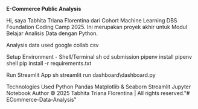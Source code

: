 **E-Commerce Public Analysis**



Hi, saya Tabhita Triana Florentina dari Cohort Machine Learning DBS Foundation Coding Camp 2025. Ini merupakan proyek akhir untuk Modul Belajar Analisis Data dengan Python.

Analysis data used
google collab
csv

Setup Environment - Shell/Terminal
sh 
cd submission 
pipenv install 
pipenv shell 
pip install -r 
requirements.txt

Run Streamlit App
sh 
streamlit run dashboard\dashboard.py

Technologies Used
Python
Pandas
Matplotlib & Seaborn
Streamlit
Jupyter Notebook
Author
© 2025 Tabhita Triana Florentina | All rights reserved."# ECommerce-Data-Analysis" 
